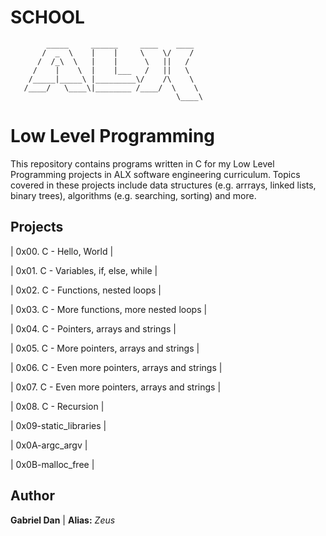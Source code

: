 # SCHOOL
            _____     ______     ____    ____  
           /  _  \    |    |     \    \/    / 
          /  /_\  \   |    |      \   ||   /   
         /    |    \  |    |___   /   ||   \   
        /_____|_____\ |_________\/    /\    \  
       /____/   \____\|________ /____/  \    \
                                         \____\

# Low Level Programming

This repository contains programs written in C for my Low Level Programming projects in ALX software engineering curriculum. 
Topics covered in these projects include data structures (e.g. arrrays, linked lists, binary trees), algorithms (e.g. searching, sorting) and more.

## Projects

| 0x00. C - Hello, World |

| 0x01. C - Variables, if, else, while |

| 0x02. C - Functions, nested loops |

| 0x03. C - More functions, more nested loops |

| 0x04. C - Pointers, arrays and strings |

| 0x05. C - More pointers, arrays and strings |

| 0x06. C - Even more pointers, arrays and strings |

| 0x07. C - Even more pointers, arrays and strings |

| 0x08. C - Recursion |

| 0x09-static_libraries |

| 0x0A-argc_argv |

| 0x0B-malloc_free |

## Author 

**Gabriel Dan** | **Alias:** *Zeus*
